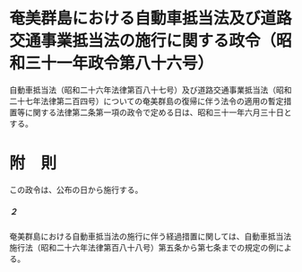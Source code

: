 # 奄美群島における自動車抵当法及び道路交通事業抵当法の施行に関する政令（昭和三十一年政令第八十六号）
自動車抵当法（昭和二十六年法律第百八十七号）及び道路交通事業抵当法（昭和二十七年法律第二百四号）についての奄美群島の復帰に伴う法令の適用の暫定措置等に関する法律第二条第一項の政令で定める日は、昭和三十一年六月三十日とする。
# 附　則
この政令は、公布の日から施行する。
##### ２
奄美群島における自動車抵当法の施行に伴う経過措置に関しては、自動車抵当法施行法（昭和二十六年法律第百八十八号）第五条から第七条までの規定の例による。
